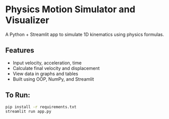 # Physics Motion Simulator and Visualizer

A Python + Streamlit app to simulate 1D kinematics using physics formulas.

## Features
- Input velocity, acceleration, time
- Calculate final velocity and displacement
- View data in graphs and tables
- Built using OOP, NumPy, and Streamlit

## To Run:
```bash
pip install -r requirements.txt
streamlit run app.py
